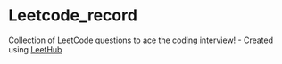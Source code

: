 # Leetcode_record
Collection of LeetCode questions to ace the coding interview! - Created using [LeetHub](https://github.com/QasimWani/LeetHub)
